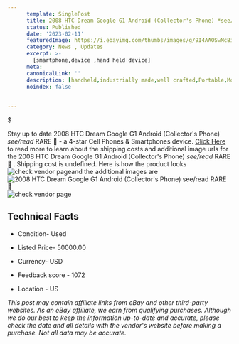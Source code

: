 ```yaml
---
      template: SinglePost
      title: 2008 HTC Dream Google G1 Android (Collector's Phone) *see/read* RARE 💎 
      status: Published
      date: '2023-02-11'
      featuredImage: https://i.ebayimg.com/thumbs/images/g/9I4AAOSwMcBiH-LG/s-l225.jpg
      category: News , Updates
      excerpt: >-
        [smartphone,device ,hand held device]
      meta:
      canonicalLink: ''
      description: [handheld,industrially made,well crafted,Portable,Mobile,Compact,Convenient,Lightweight,Maneuverable,Man-portable,Miniature,Carriable,Hand-held,Light,Holdable,Transportable,Mobile device,Pocket-sized,On-the-go,Wireless,Cordless,Compact size,Convenient size, smartphone,device ,hand held device]
      noindex: false
      
        
---
```

$

Stay up to date 2008 HTC Dream Google G1 Android (Collector's Phone) *see/read* RARE 💎  - a 4-star Cell Phones & Smartphones device. [Click Here](https://www.ebay.com/itm/325080788266?hash=item4bb0532d2a%3Ag%3A9I4AAOSwMcBiH-LG&mkevt=1&mkcid=1&mkrid=711-53200-19255-0&campid=%253CePNCampaignId%253E&customid=%253CreferenceId%253E&toolid=10049) to read more to learn about the shipping costs and additional image urls for the 2008 HTC Dream Google G1 Android (Collector's Phone) *see/read* RARE 💎 . Shipping cost is undefined. Here is how the product looks ![check vendor page](https://i.ebayimg.com/thumbs/images/g/9I4AAOSwMcBiH-LG/s-l225.jpg)and the additional images are![2008 HTC Dream Google G1 Android (Collector's Phone) *see/read* RARE 💎 ](https://i.ebayimg.com/images/g/9I4AAOSwMcBiH-LG/s-l1600.jpg)![check vendor page](https://origin-galleryplus.ebayimg.com/ws/web/325080788266_2_0_1/225x225.jpg,https://origin-galleryplus.ebayimg.com/ws/web/325080788266_3_0_1/225x225.jpg,https://origin-galleryplus.ebayimg.com/ws/web/325080788266_4_0_1/225x225.jpg,https://origin-galleryplus.ebayimg.com/ws/web/325080788266_5_0_1/225x225.jpg,https://origin-galleryplus.ebayimg.com/ws/web/325080788266_6_0_1/225x225.jpg,https://origin-galleryplus.ebayimg.com/ws/web/325080788266_7_0_1/225x225.jpg,https://origin-galleryplus.ebayimg.com/ws/web/325080788266_8_0_1/225x225.jpg,https://origin-galleryplus.ebayimg.com/ws/web/325080788266_9_0_1/225x225.jpg)



 ## Technical Facts 



     
      

 - Condition- Used 


      

 - Listed Price- 50000.00 


      

 - Currency- USD 


      

 - Feedback score - 1072 


      

 - Location - US 


      
      

 *_This post may contain affiliate links from eBay and other third-party websites. As an eBay affiliate, we earn from qualifying purchases. Although we do our best to keep the information up-to-date and accurate, please check the date and all details with the vendor's website before making a purchase. Not all data may be accurate._*






